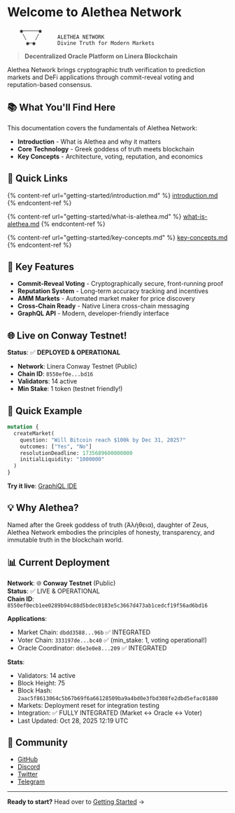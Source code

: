 # Welcome to Alethea Network

```
    ◉─────◉
     ╲   ╱      ALETHEA NETWORK
      ◉─◉       Divine Truth for Modern Markets
```

> **Decentralized Oracle Platform on Linera Blockchain**

Alethea Network brings cryptographic truth verification to prediction markets and DeFi applications through commit-reveal voting and reputation-based consensus.

## 📚 What You'll Find Here

This documentation covers the fundamentals of Alethea Network:

* **Introduction** - What is Alethea and why it matters
* **Core Technology** - Greek goddess of truth meets blockchain
* **Key Concepts** - Architecture, voting, reputation, and economics

## 🎯 Quick Links

{% content-ref url="getting-started/introduction.md" %}
[introduction.md](getting-started/introduction.md)
{% endcontent-ref %}

{% content-ref url="getting-started/what-is-alethea.md" %}
[what-is-alethea.md](getting-started/what-is-alethea.md)
{% endcontent-ref %}

{% content-ref url="getting-started/key-concepts.md" %}
[key-concepts.md](getting-started/key-concepts.md)
{% endcontent-ref %}

## 🌟 Key Features

* **Commit-Reveal Voting** - Cryptographically secure, front-running proof
* **Reputation System** - Long-term accuracy tracking and incentives
* **AMM Markets** - Automated market maker for price discovery
* **Cross-Chain Ready** - Native Linera cross-chain messaging
* **GraphQL API** - Modern, developer-friendly interface

## 🌐 Live on Conway Testnet!

**Status**: ✅ **DEPLOYED & OPERATIONAL**

* **Network**: Linera Conway Testnet (Public)
* **Chain ID**: `8550ef0e...bd16`
* **Validators**: 14 active
* **Min Stake**: 1 token (testnet friendly!)

## 🚀 Quick Example

```graphql
mutation {
  createMarket(
    question: "Will Bitcoin reach $100k by Dec 31, 2025?"
    outcomes: ["Yes", "No"]
    resolutionDeadline: 1735689600000000
    initialLiquidity: "1000000"
  )
}
```

**Try it live**: [GraphiQL IDE](http://localhost:8080)

## 💡 Why Alethea?

Named after the Greek goddess of truth (Ἀλήθεια), daughter of Zeus, Alethea Network embodies the principles of honesty, transparency, and immutable truth in the blockchain world.

## 📊 Current Deployment

**Network**: 🌐 **Conway Testnet** (Public)  
**Status**: ✅ LIVE & OPERATIONAL  
**Chain ID**: `8550ef0ecb1ee0289b94c88d5bdec0183e5c3667d473ab1cedcf19f56ad6bd16`

**Applications**:
* Market Chain: `dbdd3588...96b` ✅ INTEGRATED
* Voter Chain: `333197de...bc40` ✅ (min_stake: 1, voting operational!)
* Oracle Coordinator: `d6e3e0e8...209` ✅ INTEGRATED

**Stats**:
* Validators: 14 active
* Block Height: 75
* Block Hash: `2aac5f8613064c5b67b69f6a66128509ba9a4bd0e3fbd308fe2dbd5efac01880`
* Markets: Deployment reset for integration testing
* Integration: ✅ FULLY INTEGRATED (Market ↔ Oracle ↔ Voter)
* Last Updated: Oct 28, 2025 12:19 UTC

## 🤝 Community

* [GitHub](https://github.com/alethea-network)
* [Discord](https://discord.gg/alethea)
* [Twitter](https://twitter.com/AletheaNetwork)
* [Telegram](https://t.me/aletheanetwork)

---

**Ready to start?** Head over to [Getting Started](getting-started/introduction.md) →

